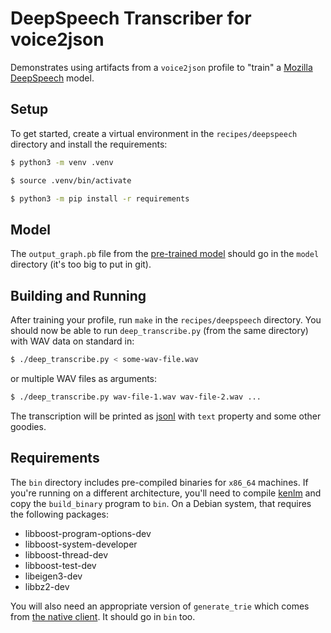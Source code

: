 # DeepSpeech Transcriber for voice2json

Demonstrates using artifacts from a `voice2json` profile to "train" a [Mozilla DeepSpeech](https://github.com/mozilla/DeepSpeech) model.

## Setup

To get started, create a virtual environment in the `recipes/deepspeech` directory and install the requirements:

```bash
$ python3 -m venv .venv

$ source .venv/bin/activate

$ python3 -m pip install -r requirements
```

## Model

The `output_graph.pb` file from the [pre-trained model](https://github.com/mozilla/DeepSpeech#getting-the-pretrained-model) should go in the `model` directory (it's too big to put in git).

## Building and Running

After training your profile, run `make` in the `recipes/deepspeech` directory. You should now be able to run `deep_transcribe.py` (from the same directory) with WAV data on standard in:

```bash
$ ./deep_transcribe.py < some-wav-file.wav
```
or multiple WAV files as arguments:

```bash
$ ./deep_transcribe.py wav-file-1.wav wav-file-2.wav ...
```

The transcription will be printed as [jsonl](http://jsonlines.org) with `text` property and some other goodies.

## Requirements

The `bin` directory includes pre-compiled binaries for `x86_64` machines. If you're running on a different architecture, you'll need to compile [kenlm](https://kheafield.com/code/kelm) and copy the `build_binary` program to `bin`. On a Debian system, that requires the following packages:

* libboost-program-options-dev
* libboost-system-developer
* libboost-thread-dev
* libboost-test-dev
* libeigen3-dev
* libbz2-dev

You will also need an appropriate version of `generate_trie` which comes from [the native client](https://github.com/mozilla/DeepSpeech/blob/master/native_client/README.md). It should go in `bin` too.
